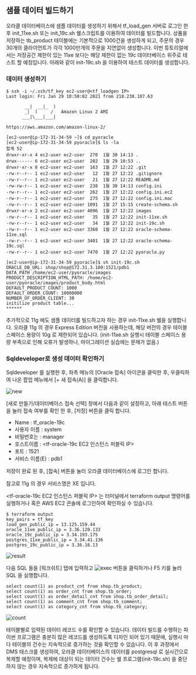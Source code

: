 ## 샘플 데이터 빌드하기 ##

오라클 데이터베이스에 샘플 데이터를 생성하기 위해서 tf_load_gen 서버로 로그인 한 후 init_11xe.sh 또는 init_19c.sh 쉘스크립트를 이용하여 데이터를 빌드합니다. 
상품을 저장하는 tb_product 테이블에는 기본적으로 1000건을 생성하게 되고, 주문의 경우 30개의 클라이언트가 각각 1000만개의 주문을 지연없이 생성합니다. 
이번 튜토리얼에서는 저장공간 제한이 있는 11xe 보다는 해당 제한이 없는 19c 데이터베이스 위주로 테스트 할 예정입니다. 
아래와 같이 init-19c.sh 을 이용하여 테스트 데이터를 생성합니다. 


### 데이터 생성하기 ###
```
$ ssh -i ~/.ssh/tf_key ec2-user@<tf_loadgen IP>
Last login: Fri Jan 29 10:50:02 2021 from 218.238.107.63

       __|  __|_  )
       _|  (     /   Amazon Linux 2 AMI
      ___|\___|___|

https://aws.amazon.com/amazon-linux-2/

[ec2-user@ip-172-31-34-59 ~]$ cd pyoracle
[ec2-user@ip-172-31-34-59 pyoracle]$ ls -la
합계 52
drwxr-xr-x 4 ec2-user ec2-user  270  1월 30 14:13 .
drwx------ 6 ec2-user ec2-user  202  1월 29 10:53 ..
drwxr-xr-x 8 ec2-user ec2-user  163  1월 27 12:22 .git
-rw-r--r-- 1 ec2-user ec2-user   12  1월 27 12:22 .gitignore
-rw-r--r-- 1 ec2-user ec2-user   21  1월 27 12:22 README.md
-rw-rw-r-- 1 ec2-user ec2-user  238  1월 30 14:13 config.ini
-rw-r--r-- 1 ec2-user ec2-user  262  1월 27 12:22 config.ini.ec2
-rw-r--r-- 1 ec2-user ec2-user  275  1월 27 12:22 config.ini.mac
-rw-r--r-- 1 ec2-user ec2-user 1091  1월 27 15:15 create-schema.sh
drwxr-xr-x 2 ec2-user ec2-user 4096  1월 27 12:22 images
-rw-r--r-- 1 ec2-user ec2-user   35  1월 27 12:22 init-11xe.sh
-rw-r--r-- 1 ec2-user ec2-user   34  1월 27 12:22 init-19c.sh
-rw-r--r-- 1 ec2-user ec2-user 3360  1월 27 12:22 oracle-schema-11xe.sql
-rw-r--r-- 1 ec2-user ec2-user 3401  1월 27 12:22 oracle-schema-19c.sql
-rw-r--r-- 1 ec2-user ec2-user 7470  1월 27 12:22 pyoracle.py

[ec2-user@ip-172-31-34-59 pyoracle]$ sh init-19c.sh 
ORACLE_DB_URL: shop/shop@172.31.3.180:1521/pdb1
DATA_PATH /home/ec2-user/pyoracle/images
PRODUCT_DESCRIPTION_HTML_PATH: /home/ec2-user/pyoracle/images/product_body.html
DEFAULT_PRODUCT_COUNT: 1000
DEFAULT_ORDER_COUNT: 10000000
NUMBER_OF_ORDER_CLIENT: 30
initilize product table... 
******
```

추가적으로 11g 에도 샘플 데이터를 빌드하고자 하는 경우 init-11xe.sh 쉘을 실행합니다. 오라클 11g 의 경우 Express Edition 버전을 사용하는데, 해당 버전의 경우 테이블 스페이스 용량이 10g 로 제한되어 있습니다. (init-11xe.sh 실행시 테이블 스페이스 용량 부족으로 인해 오류가 발생하나, 마이그레이션 실습에는 문제가 없음.)


### Sqldeveloper로 생성 데이터 확인하기 ###

Sqldeveloper 를 실행한 후, 좌측 메뉴의 [Oracle 접속] 아이콘을 클릭한 후, 우클릭하여 나온 팝업 메뉴에서 [+ 새 접속(A)] 을 클릭합니다. 

![new](https://github.com/gnosia93/postgres-terraform/blob/main/dms/images/sqldevel-new-connection.png)

[새로 만들기/데이터베이스 접속 선택] 창에서 다음과 같이 설정하고, 아래 테스트 버튼을 눌러 접속 여부를 확인 한 후, [저장] 버튼을 클릭 합니다.  

   - Name : tf_oracle-19c    
   - 사용자 이름 : system     
   - 비밀번호는 : manager     
   - 호스트이름 : <tf-oracle-19c EC2 인스턴스 퍼블릭 IP>    
   - 포트 : 1521    
   - 서비스 이름(E) : pdb1    

저장이 완료 된 후, [접속] 버튼을 눌러 오라클 데이터베이스에 로그인 합니다. 

참고로 11g 의 경우 서비스명은 XE 입니다.

<tf-oracle-19c EC2 인스턴스 퍼블릭 IP> 는 터미널에서 terraform output 명령어를 실행하거나 혹은 AWS EC2 콘솔에 로그인하여 확인하실 수 있습니다.
```
$ terraform output
key_pairs = tf_key
load_gen_public_ip = 13.125.159.44
oracle_11xe_public_ip = 3.36.120.133
oracle_19c_public_ip = 3.34.193.175
postgres_11xe_public_ip = 3.34.41.136
postgres_19c_public_ip = 3.36.16.13
```


![result](https://github.com/gnosia93/postgres-terraform/blob/main/dms/images/sqldevel-new-connection-result.png)

다음 SQL 들을 [워크쉬트] 탭에 입력하고 ![exec](https://github.com/gnosia93/postgres-terraform/blob/main/dms/images/sqldevel-exec-btn.png) 버튼을 클릭하거나 F5 키를 눌러 SQL 을 실행합니다. 
```
select count(1) as product_cnt from shop.tb_product;
select count(1) as order_cnt from shop.tb_order;
select count(1) as order_detail_cnt from shop.tb_order_detail;
select count(1) as comment_cnt from shop.tb_comment;
select count(1) as category_cnt from shop.tb_category;
```

![count](https://github.com/gnosia93/postgres-terraform/blob/main/dms/images/sqldevel-table-cnt.png)

테이블별로 입력된 데이터 레코드 수를 확인할 수 있습니다. 데이터 빌드를 수행하는 파이썬 프로그램은 충분히 많은 레코드를 생성하도록 디자인 되어 있기 때문에, 실행시 마다 테이블의 건수는 지속적으로 증가하는 것을 확인할 수 있습니다. 이 후 과정에서 DMS 태스크를 생성하여, 오라클 데이터베이스의 데이터를 postgresql 로 실시간으로 복제할 예정이며, 복제에 대상이 되는 데이터 건수는 쉘 프로그램(init-19c.sh) 을 중단하지 않는 경우 지속적으로 증가하게 됩니다. 


